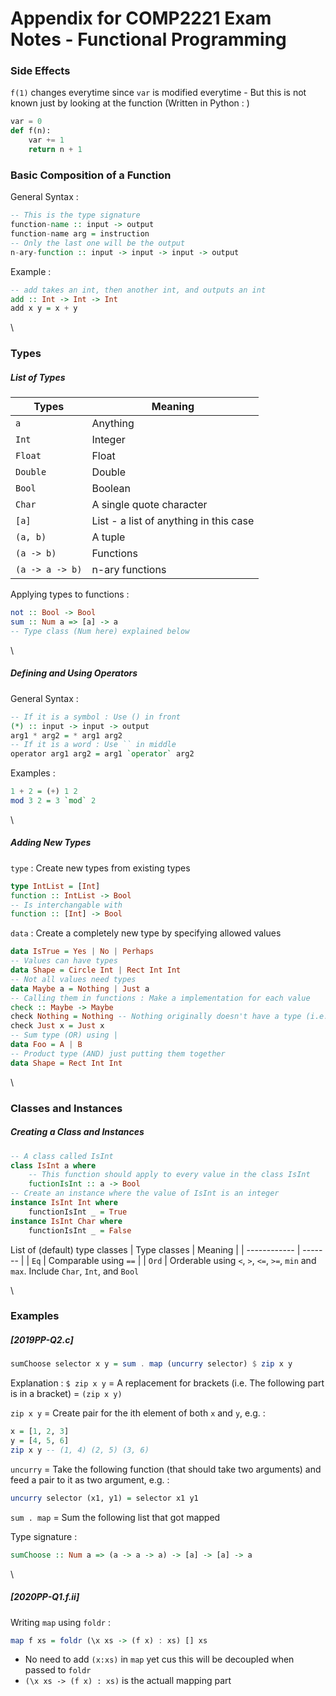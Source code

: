 # Appendix for COMP2221 Exam Notes - Functional Programming
### Side Effects
```f(1)``` changes everytime since ```var``` is modified everytime - But this is not known just by looking at the function
(Written in Python : )
```py
var = 0
def f(n):
    var += 1
    return n + 1
```

### Basic Composition of a Function
General Syntax :
```haskell
-- This is the type signature
function-name :: input -> output
function-name arg = instruction
-- Only the last one will be the output
n-ary-function :: input -> input -> input -> output
```
Example :
```haskell
-- add takes an int, then another int, and outputs an int
add :: Int -> Int -> Int
add x y = x + y
```
\
### Types
##### List of Types
| Types | Meaning | 
| ----- | ------- |
| ```a``` | Anything |
| ```Int``` | Integer |
| ```Float``` | Float |
| ```Double``` | Double |
| ```Bool``` | Boolean |
| ```Char``` | A single quote character |
| ```[a]``` | List - a list of anything in this case |
| ```(a, b)``` | A tuple |
| ```(a -> b)``` | Functions |
| ```(a -> a -> b)``` | n-ary functions |

Applying types to functions :
```haskell
not :: Bool -> Bool
sum :: Num a => [a] -> a
-- Type class (Num here) explained below
```
\
##### Defining and Using Operators
General Syntax : 
```haskell
-- If it is a symbol : Use () in front
(*) :: input -> input -> output
arg1 * arg2 = * arg1 arg2
-- If it is a word : Use `` in middle
operator arg1 arg2 = arg1 `operator` arg2

```
Examples : 
```haskell
1 + 2 = (+) 1 2
mod 3 2 = 3 `mod` 2
```
\
##### Adding New Types
```type``` : Create new types from existing types
```haskell
type IntList = [Int]
function :: IntList -> Bool
-- Is interchangable with
function :: [Int] -> Bool
```
```data``` : Create a completely new type by specifying allowed values
```haskell
data IsTrue = Yes | No | Perhaps
-- Values can have types
data Shape = Circle Int | Rect Int Int
-- Not all values need types
data Maybe a = Nothing | Just a
-- Calling them in functions : Make a implementation for each value
check :: Maybe -> Maybe
check Nothing = Nothing -- Nothing originally doesn't have a type (i.e. a), so no type here
check Just x = Just x
-- Sum type (OR) using |
data Foo = A | B
-- Product type (AND) just putting them together
data Shape = Rect Int Int
```
\
### Classes and Instances
##### Creating a Class and Instances
```haskell
-- A class called IsInt
class IsInt a where
    -- This function should apply to every value in the class IsInt
    fuctionIsInt :: a -> Bool
-- Create an instance where the value of IsInt is an integer
instance IsInt Int where
    functionIsInt _ = True
instance IsInt Char where
    functionIsInt _ = False
```
List of (default) type classes
| Type classes | Meaning |
| ------------ | ------- |
| ```Eq``` | Comparable using ```==``` |
| ```Ord``` | Orderable using ```<```, ```>```, ```<=```, ```>=```, ```min``` and ```max```. Include ```Char```, ```Int```, and ```Bool```

\
### Examples

##### [2019PP-Q2.c]
```haskell
sumChoose selector x y = sum . map (uncurry selector) $ zip x y
```
Explanation :
```$ zip x y``` = A replacement for brackets (i.e. The following part is in a bracket) = ```(zip x y)```

```zip x y``` = Create pair for the ith element of both ```x``` and ```y```, e.g. :
```haskell
x = [1, 2, 3]
y = [4, 5, 6]
zip x y -- (1, 4) (2, 5) (3, 6)
```

```uncurry``` = Take the following function (that should take two arguments) and feed a pair to it as two argument, e.g. :
```haskell
uncurry selector (x1, y1) = selector x1 y1
```

```sum . map``` = Sum the following list that got mapped

Type signature :
``` haskell
sumChoose :: Num a => (a -> a -> a) -> [a] -> [a] -> a
```
\
##### [2020PP-Q1.f.ii]
Writing ```map``` using ```foldr``` :
```haskell
map f xs = foldr (\x xs -> (f x) : xs) [] xs
```
* No need to add ```(x:xs)``` in ```map``` yet cus this will be decoupled when passed to ```foldr```
* ```(\x xs -> (f x) : xs)``` is the actuall mapping part
